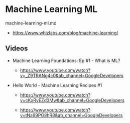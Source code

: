 # Machine Learning ML

machine-learning-ml.md

*   https://www.whizlabs.com/blog/machine-learning/

## Videos

*   Machine Learning Foundations: Ep #1 - What is ML?

    *   https://www.youtube.com/watch?v=_Z9TRANg4c0&ab_channel=GoogleDevelopers

*   Hello World - Machine Learning Recipes #1

    *   https://www.youtube.com/watch?v=cKxRvEZd3Mw&ab_channel=GoogleDevelopers

    *   https://www.youtube.com/watch?v=tNa99PG8hR8&ab_channel=GoogleDevelopers

